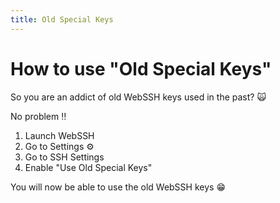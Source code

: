 ```yaml
---
title: Old Special Keys
---
```


# How to use "Old Special Keys"
So you are an addict of old WebSSH keys used in the past? :scream_cat:

No problem :bangbang:

1. Launch WebSSH
2. Go to Settings :gear:
3. Go to SSH Settings
4. Enable "Use Old Special Keys"

You will now be able to use the old WebSSH keys :grin: